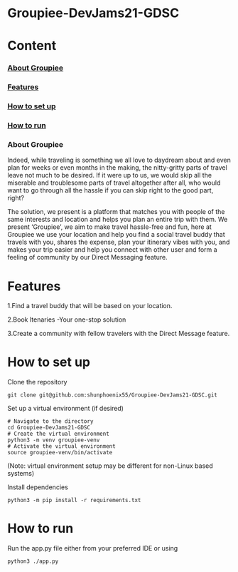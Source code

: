 # Groupiee-DevJams21-GDSC
# Content
### [About Groupiee](https://github.com/shunphoenix55/Groupiee-DevJams21-GDSC/blob/main/README.md#about-groupiee)
### [Features](https://github.com/shunphoenix55/Groupiee-DevJams21-GDSC/blob/main/README.md#features)
### [How to set up](https://github.com/shunphoenix55/Groupiee-DevJams21-GDSC/blob/main/README.md#how-to-set-up)
### [How to run](https://github.com/shunphoenix55/Groupiee-DevJams21-GDSC/blob/main/README.md#how-to-run)
### About Groupiee


Indeed, while traveling is something we all love to daydream about and even plan for weeks or even months in the making, the nitty-gritty parts of travel leave not much to be desired. If it were up to us, we would skip all the miserable and troublesome parts of travel altogether after all, who would want to go through all the hassle if you can skip right to the good part, right?

The solution, we present is a platform that matches you with people of the same interests and location and helps you plan an entire trip with them. We present ‘Groupiee’, we aim to make travel hassle-free and fun, here at Groupiee we use your location and help you find a social travel buddy that travels with you, shares the expense, plan your itinerary vibes with you, and makes your trip easier and help you connect with other user and form a feeling of community by our Direct Messaging feature.

# Features 
1.Find a travel buddy that will be based on your location.


2.Book Itenaries -Your one-stop solution


3.Create a community with fellow travelers with the Direct Message feature.

# How to set up
Clone the repository
```
git clone git@github.com:shunphoenix55/Groupiee-DevJams21-GDSC.git
```

Set up a virtual environment (if desired)
```
# Navigate to the directory
cd Groupiee-DevJams21-GDSC
# Create the virtual environment
python3 -m venv groupiee-venv
# Activate the virtual environment
source groupiee-venv/bin/activate
```
(Note: virtual environment setup may be different for non-Linux based systems)

Install dependencies
```
python3 -m pip install -r requirements.txt
```
# How to run
Run the app.py file either from your preferred IDE or using
```
python3 ./app.py
```
